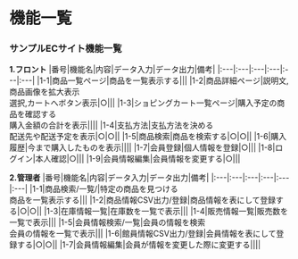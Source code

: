 # 機能一覧
### サンプルECサイト機能一覧
**1.フロント**
|番号|機能名|内容|データ入力|データ出力|備考|
|:---|:---|:---|:---|:---|:---|
|1-1|商品一覧ページ|商品を一覧表示する|||
|1-2|商品詳細ページ|説明文,商品画像を拡大表示<br>選択,カートへボタン表示|○|||
|1-3|ショピングカート一覧ページ|購入予定の商品を確認する<br>購入金額の合計を表示||||
|1-4|支払方法|支払方法を決める<br>配送先や配送予定を表示|○|○||
|1-5|商品検索|商品を検索する|○|○||
|1-6|購入履歴|今まで購入したものを表示||||
|1-7|会員登録|個人情報を登録|○|||
|1-8|ログイン|本人確認|○|||
|1-9|会員情報編集|会員情報を変更する|○|||

**2.管理者**
|番号|機能名|内容|データ入力|データ出力|備考|
|:---|:---|:---|:---|:---|:---|
|1-1|商品検索/一覧/|特定の商品を見つける<br>商品を一覧表示する|||
|1-2|商品情報CSV出力/登録|商品情報を表にして登録する|○|○||
|1-3|在庫情報一覧|在庫数を一覧で表示|||
|1-4|販売情報一覧|販売数を一覧で表示|||
|1-5|会員情報検索/一覧|会員の情報を検索<br>会員の情報を一覧で表示|||
|1-6|館員情報CSV出力/登録|会員情報を表にして登録する|○|○||
|1-7|会員情報編集|会員が情報を変更した際に変更する||||
